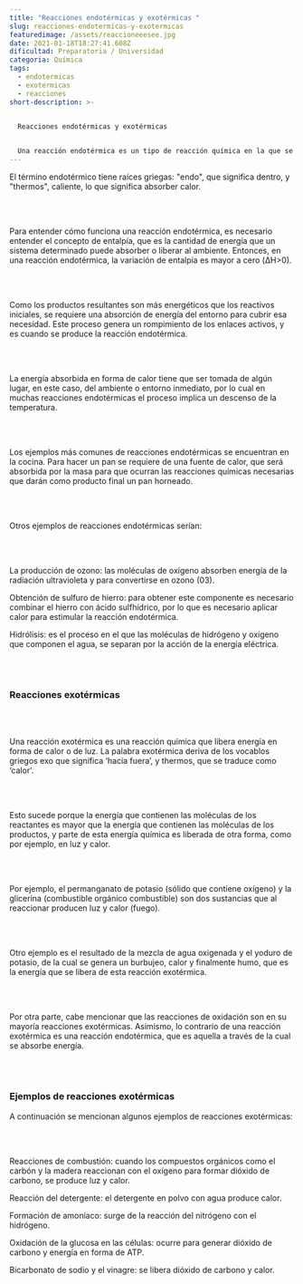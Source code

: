 ```yaml
---
title: "Reacciones endotérmicas y exotérmicas "
slug: reacciones-endotermicas-y-exotermicas
featuredimage: /assets/reaccioneeesee.jpg
date: 2021-01-18T18:27:41.608Z
dificultad: Preparatoria / Universidad
categoria: Química
tags:
  - endotermicas
  - exotermicas
  - reacciones
short-description: >-
  

  Reacciones endotérmicas y exotérmicas 


  Una reacción endotérmica es un tipo de reacción química en la que se consume energía en forma de calor, por lo que el producto obtenido tiene una energía mayor que los reactivos iniciales.
---
```



El término endotérmico tiene raíces griegas: "endo", que significa dentro, y "thermos", caliente, lo que significa absorber calor.

<br/> <br/>

Para entender cómo funciona una reacción endotérmica, es necesario entender el concepto de entalpía, que es la cantidad de energía que un sistema determinado puede absorber o liberar al ambiente. Entonces, en una reacción endotérmica, la variación de entalpía es mayor a cero (ΔH>0).

<br/> <br/>

Como los productos resultantes son más energéticos que los reactivos iniciales, se requiere una absorción de energía del entorno para cubrir esa necesidad. Este proceso genera un rompimiento de los enlaces activos, y es cuando se produce la reacción endotérmica.

<br/> <br/>

La energía absorbida en forma de calor tiene que ser tomada de algún lugar, en este caso, del ambiente o entorno inmediato, por lo cual en muchas reacciones endotérmicas el proceso implica un descenso de la temperatura.

<br/> <br/>

Los ejemplos más comunes de reacciones endotérmicas se encuentran en la cocina. Para hacer un pan se requiere de una fuente de calor, que será absorbida por la masa para que ocurran las reacciones químicas necesarias que darán como producto final un pan horneado.

<br/> <br/>

Otros ejemplos de reacciones endotérmicas serían:

<br/> <br/>

La producción de ozono: las moléculas de oxígeno absorben energía de la radiación ultravioleta y para convertirse en ozono (03).

Obtención de sulfuro de hierro: para obtener este componente es necesario combinar el hierro con ácido sulfhídrico, por lo que es necesario aplicar calor para estimular la reacción endotérmica.

Hidrólisis: es el proceso en el que las moléculas de hidrógeno y oxígeno que componen el agua, se separan por la acción de la energía eléctrica.

<br/> <br/>

### Reacciones exotérmicas 

<br/> <br/>

Una reacción exotérmica es una reacción química que libera energía en forma de calor o de luz. La palabra exotérmica deriva de los vocablos griegos exo que significa ‘hacia fuera’, y thermos, que se traduce como ‘calor’.

<br/> <br/>

Esto sucede porque la energía que contienen las moléculas de los reactantes es mayor que la energía que contienen las moléculas de los productos, y parte de esta energía química es liberada de otra forma, como por ejemplo, en luz y calor.

<br/> <br/>

Por ejemplo, el permanganato de potasio (sólido que contiene oxígeno) y la glicerina (combustible orgánico combustible) son dos sustancias que al reaccionar producen luz y calor (fuego).

<br/> <br/>

Otro ejemplo es el resultado de la mezcla de agua oxigenada y el yoduro de potasio, de la cual se genera un burbujeo, calor y finalmente humo, que es la energía que se libera de esta reacción exotérmica.

<br/> <br/>

Por otra parte, cabe mencionar que las reacciones de oxidación son en su mayoría reacciones exotérmicas. Asimismo, lo contrario de una reacción exotérmica es una reacción endotérmica, que es aquella a través de la cual se absorbe energía.

<br/> <br/>

### Ejemplos de reacciones exotérmicas

A continuación se mencionan algunos ejemplos de reacciones exotérmicas:

<br/> <br/>

Reacciones de combustión: cuando los compuestos orgánicos como el carbón y la madera reaccionan con el oxígeno para formar dióxido de carbono, se produce luz y calor.

Reacción del detergente: el detergente en polvo con agua produce calor.

Formación de amoníaco: surge de la reacción del nitrógeno con el hidrógeno.

Oxidación de la glucosa en las células: ocurre para generar dióxido de carbono y energía en forma de ATP.

Bicarbonato de sodio y el vinagre: se libera dióxido de carbono y calor.